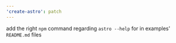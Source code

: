 ```yaml
---
'create-astro': patch
---
```


add the right `npm` command regarding `astro --help` for in examples' `README.md` files
